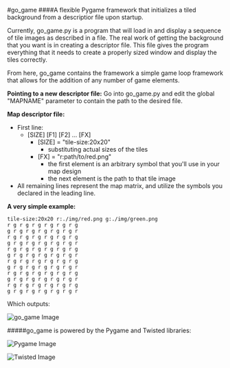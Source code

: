 #go_game
####A flexible Pygame framework that initializes a tiled background from a descriptior file upon startup.

Currently, go_game.py is a program that will load in and display a sequence of tile images as described in a file. The real work of getting the background that you want is in creating a descriptor file. This file gives the program everything that it needs to create a properly sized window and display the tiles correctly. 

From here, go_game contains the framework a simple game loop framework that allows for the addition of any number of game elements.

**Pointing to a new descriptor file:**
Go into go_game.py and edit the global "MAPNAME" parameter to contain the path to the desired file.

**Map descriptor file:**

* First line:
  * [SIZE] [F1] [F2] ... [FX]
    * [SIZE] = "tile-size:20x20"
      * substituting actual sizes of the tiles
    * [FX] = "r:path/to/red.png"
      * the first element is an arbitrary symbol that you'll use in your map design
      * the next element is the path to that tile image
* All remaining lines represent the map matrix, and utilize the symbols you declared in the leading line.



**A very simple example:**
```
tile-size:20x20 r:./img/red.png g:./img/green.png
r g r g r g r g r g r g
g r g r g r g r g r g r
r g r g r g r g r g r g
g r g r g r g r g r g r
r g r g r g r g r g r g
g r g r g r g r g r g r
r g r g r g r g r g r g
g r g r g r g r g r g r
r g r g r g r g r g r g
g r g r g r g r g r g r
r g r g r g r g r g r g
g r g r g r g r g r g r
```
Which outputs:

![go_game Image](http://i.imgur.com/Clwu270.png?1)

#####go_game is powered by the Pygame and Twisted libraries:

![Pygame Image](http://www.pygame.org/docs/pygame_powered.gif)

![Twisted Image](http://twistedmatrix.com/images/header-logo.png)

